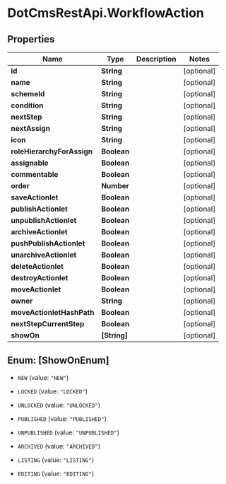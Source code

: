 # DotCmsRestApi.WorkflowAction

## Properties

Name | Type | Description | Notes
------------ | ------------- | ------------- | -------------
**id** | **String** |  | [optional] 
**name** | **String** |  | [optional] 
**schemeId** | **String** |  | [optional] 
**condition** | **String** |  | [optional] 
**nextStep** | **String** |  | [optional] 
**nextAssign** | **String** |  | [optional] 
**icon** | **String** |  | [optional] 
**roleHierarchyForAssign** | **Boolean** |  | [optional] 
**assignable** | **Boolean** |  | [optional] 
**commentable** | **Boolean** |  | [optional] 
**order** | **Number** |  | [optional] 
**saveActionlet** | **Boolean** |  | [optional] 
**publishActionlet** | **Boolean** |  | [optional] 
**unpublishActionlet** | **Boolean** |  | [optional] 
**archiveActionlet** | **Boolean** |  | [optional] 
**pushPublishActionlet** | **Boolean** |  | [optional] 
**unarchiveActionlet** | **Boolean** |  | [optional] 
**deleteActionlet** | **Boolean** |  | [optional] 
**destroyActionlet** | **Boolean** |  | [optional] 
**moveActionlet** | **Boolean** |  | [optional] 
**owner** | **String** |  | [optional] 
**moveActionletHashPath** | **Boolean** |  | [optional] 
**nextStepCurrentStep** | **Boolean** |  | [optional] 
**showOn** | **[String]** |  | [optional] 



## Enum: [ShowOnEnum]


* `NEW` (value: `"NEW"`)

* `LOCKED` (value: `"LOCKED"`)

* `UNLOCKED` (value: `"UNLOCKED"`)

* `PUBLISHED` (value: `"PUBLISHED"`)

* `UNPUBLISHED` (value: `"UNPUBLISHED"`)

* `ARCHIVED` (value: `"ARCHIVED"`)

* `LISTING` (value: `"LISTING"`)

* `EDITING` (value: `"EDITING"`)




